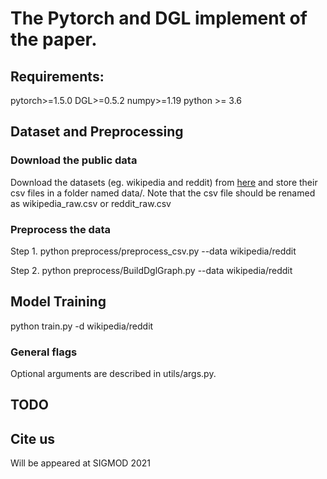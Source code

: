 # The Pytorch and DGL implement of the paper.

## Requirements:
pytorch>=1.5.0 DGL>=0.5.2 numpy>=1.19 python >= 3.6

## Dataset and Preprocessing
### Download the public data
Download the datasets (eg. wikipedia and reddit) from [here](http://snap.stanford.edu/jodie/#datasets) and store their csv files in a folder named data/.
Note that the csv file should be renamed as wikipedia_raw.csv or reddit_raw.csv 

### Preprocess the data
Step 1. python preprocess/preprocess_csv.py --data wikipedia/reddit

Step 2. python preprocess/BuildDglGraph.py --data wikipedia/reddit


## Model Training
python train.py -d wikipedia/reddit

### General flags
Optional arguments are described in utils/args.py.

## TODO

## Cite us
Will be appeared at SIGMOD 2021
